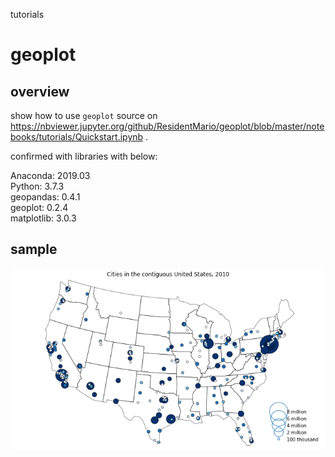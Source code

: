 tutorials



# geoplot
## overview
show how to use <code>geoplot</code>
source on https://nbviewer.jupyter.org/github/ResidentMario/geoplot/blob/master/notebooks/tutorials/Quickstart.ipynb .

confirmed with libraries with below:

Anaconda: 2019.03  
Python: 3.7.3  
geopandas: 0.4.1  
geoplot: 0.2.4  
matplotlib: 3.0.3  

## sample
<img src="geoplot_sample.png">

